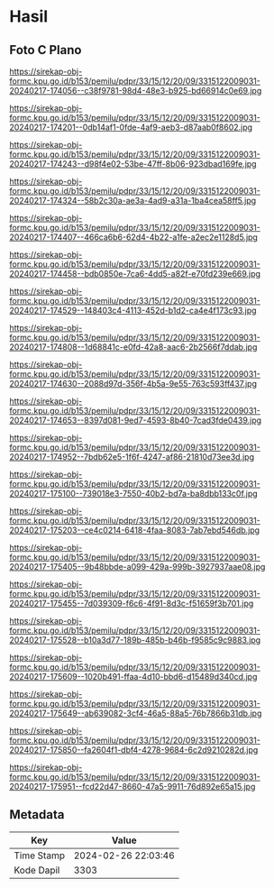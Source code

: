 # Hasil

## Foto C Plano

https://sirekap-obj-formc.kpu.go.id/b153/pemilu/pdpr/33/15/12/20/09/3315122009031-20240217-174056--c38f9781-98d4-48e3-b925-bd66914c0e69.jpg

https://sirekap-obj-formc.kpu.go.id/b153/pemilu/pdpr/33/15/12/20/09/3315122009031-20240217-174201--0db14af1-0fde-4af9-aeb3-d87aab0f8602.jpg

https://sirekap-obj-formc.kpu.go.id/b153/pemilu/pdpr/33/15/12/20/09/3315122009031-20240217-174243--d98f4e02-53be-47ff-8b06-923dbad169fe.jpg

https://sirekap-obj-formc.kpu.go.id/b153/pemilu/pdpr/33/15/12/20/09/3315122009031-20240217-174324--58b2c30a-ae3a-4ad9-a31a-1ba4cea58ff5.jpg

https://sirekap-obj-formc.kpu.go.id/b153/pemilu/pdpr/33/15/12/20/09/3315122009031-20240217-174407--466ca6b6-62d4-4b22-a1fe-a2ec2e1128d5.jpg

https://sirekap-obj-formc.kpu.go.id/b153/pemilu/pdpr/33/15/12/20/09/3315122009031-20240217-174458--bdb0850e-7ca6-4dd5-a82f-e70fd239e669.jpg

https://sirekap-obj-formc.kpu.go.id/b153/pemilu/pdpr/33/15/12/20/09/3315122009031-20240217-174529--148403c4-4113-452d-b1d2-ca4e4f173c93.jpg

https://sirekap-obj-formc.kpu.go.id/b153/pemilu/pdpr/33/15/12/20/09/3315122009031-20240217-174808--1d68841c-e0fd-42a8-aac6-2b2566f7ddab.jpg

https://sirekap-obj-formc.kpu.go.id/b153/pemilu/pdpr/33/15/12/20/09/3315122009031-20240217-174630--2088d97d-356f-4b5a-9e55-763c593ff437.jpg

https://sirekap-obj-formc.kpu.go.id/b153/pemilu/pdpr/33/15/12/20/09/3315122009031-20240217-174653--8397d081-9ed7-4593-8b40-7cad3fde0439.jpg

https://sirekap-obj-formc.kpu.go.id/b153/pemilu/pdpr/33/15/12/20/09/3315122009031-20240217-174952--7bdb62e5-1f6f-4247-af86-21810d73ee3d.jpg

https://sirekap-obj-formc.kpu.go.id/b153/pemilu/pdpr/33/15/12/20/09/3315122009031-20240217-175100--739018e3-7550-40b2-bd7a-ba8dbb133c0f.jpg

https://sirekap-obj-formc.kpu.go.id/b153/pemilu/pdpr/33/15/12/20/09/3315122009031-20240217-175203--ce4c0214-6418-4faa-8083-7ab7ebd546db.jpg

https://sirekap-obj-formc.kpu.go.id/b153/pemilu/pdpr/33/15/12/20/09/3315122009031-20240217-175405--9b48bbde-a099-429a-999b-3927937aae08.jpg

https://sirekap-obj-formc.kpu.go.id/b153/pemilu/pdpr/33/15/12/20/09/3315122009031-20240217-175455--7d039309-f6c6-4f91-8d3c-f51659f3b701.jpg

https://sirekap-obj-formc.kpu.go.id/b153/pemilu/pdpr/33/15/12/20/09/3315122009031-20240217-175528--b10a3d77-189b-485b-b46b-f9585c9c9883.jpg

https://sirekap-obj-formc.kpu.go.id/b153/pemilu/pdpr/33/15/12/20/09/3315122009031-20240217-175609--1020b491-ffaa-4d10-bbd6-d15489d340cd.jpg

https://sirekap-obj-formc.kpu.go.id/b153/pemilu/pdpr/33/15/12/20/09/3315122009031-20240217-175649--ab639082-3cf4-46a5-88a5-76b7866b31db.jpg

https://sirekap-obj-formc.kpu.go.id/b153/pemilu/pdpr/33/15/12/20/09/3315122009031-20240217-175850--fa2604f1-dbf4-4278-9684-6c2d9210282d.jpg

https://sirekap-obj-formc.kpu.go.id/b153/pemilu/pdpr/33/15/12/20/09/3315122009031-20240217-175951--fcd22d47-8660-47a5-9911-76d892e65a15.jpg


## Metadata

| Key        | Value               |
| ---------- | ------------------- |
| Time Stamp | 2024-02-26 22:03:46 |
| Kode Dapil | 3303                |



